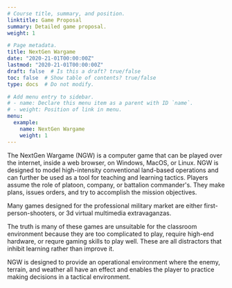 ```yaml
---
# Course title, summary, and position.
linktitle: Game Proposal
summary: Detailed game proposal.
weight: 1

# Page metadata.
title: NextGen Wargame
date: "2020-21-01T00:00:00Z"
lastmod: "2020-21-01T00:00:00Z"
draft: false  # Is this a draft? true/false
toc: false  # Show table of contents? true/false
type: docs  # Do not modify.

# Add menu entry to sidebar.
# - name: Declare this menu item as a parent with ID `name`.
# - weight: Position of link in menu.
menu:
  example:
    name: NextGen Wargame
    weight: 1
---
```

The NextGen Wargame (NGW) is a computer game that can be played over the internet, inside a web browser, on Windows, MacOS, or Linux.  NGW is designed to model high-intensity conventional land-based operations and can further be used as a tool for teaching and learning tactics.  Players assume the role of platoon, company, or battalion commander's.  They make plans, issues orders, and try to accomplish the mission objectives.

Many games designed for the professional military market are either first-person-shooters, or 3d virtual multimedia extravaganzas.  

The truth is many of these games are unsuitable for the classroom environment because they are too complicated to play, require high-end hardware, or requre gaming skills to play well.  These are all distractors that inhibit learning rather than improve it. 

NGW is designed to provide an operational environment where the enemy, terrain, and weather all have an effect and enables the player to practice making decisions in a tactical environment.